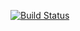 [![Build Status](https://travis-ci.com/soleverlee/forks.svg?branch=master)](https://travis-ci.com/soleverlee/forks)
